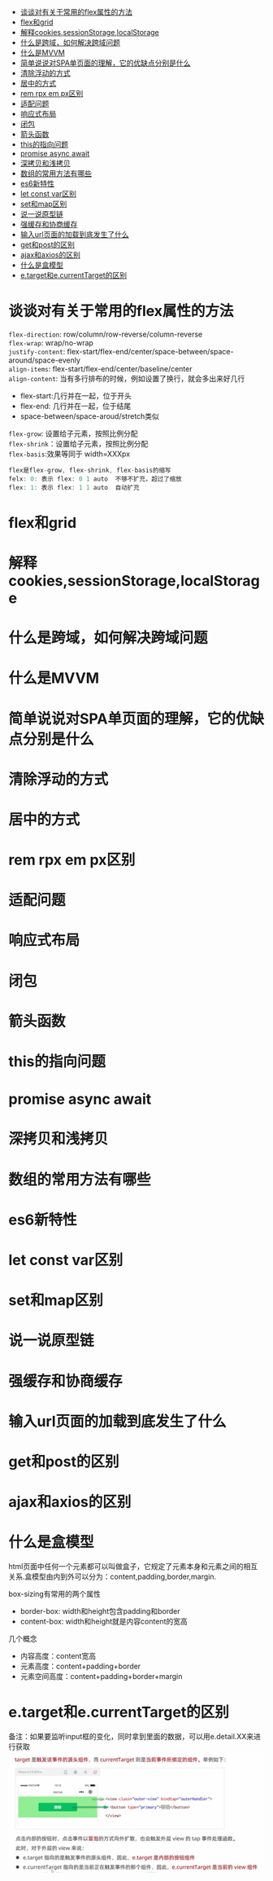 
- [谈谈对有关于常用的flex属性的方法](#谈谈对有关于常用的flex属性的方法)
- [flex和grid](#flex和grid)
- [解释cookies,sessionStorage,localStorage](#解释cookiessessionstoragelocalstorage)
- [什么是跨域，如何解决跨域问题](#什么是跨域如何解决跨域问题)
- [什么是MVVM](#什么是mvvm)
- [简单说说对SPA单页面的理解，它的优缺点分别是什么](#简单说说对spa单页面的理解它的优缺点分别是什么)
- [清除浮动的方式](#清除浮动的方式)
- [居中的方式](#居中的方式)
- [rem rpx em px区别](#rem-rpx-em-px区别)
- [适配问题](#适配问题)
- [响应式布局](#响应式布局)
- [闭包](#闭包)
- [箭头函数](#箭头函数)
- [this的指向问题](#this的指向问题)
- [promise async await](#promise-async-await)
- [深拷贝和浅拷贝](#深拷贝和浅拷贝)
- [数组的常用方法有哪些](#数组的常用方法有哪些)
- [es6新特性](#es6新特性)
- [let const var区别](#let-const-var区别)
- [set和map区别](#set和map区别)
- [说一说原型链](#说一说原型链)
- [强缓存和协商缓存](#强缓存和协商缓存)
- [输入url页面的加载到底发生了什么](#输入url页面的加载到底发生了什么)
- [get和post的区别](#get和post的区别)
- [ajax和axios的区别](#ajax和axios的区别)
- [什么是盒模型](#什么是盒模型)
- [e.target和e.currentTarget的区别](#etarget和ecurrenttarget的区别)
# 谈谈对有关于常用的flex属性的方法
`flex-direction`: row/column/row-reverse/column-reverse<br>
`flex-wrap`: wrap/no-wrap<br>
`justify-content`: flex-start/flex-end/center/space-between/space-around/space-evenly<br>
`align-items`: flex-start/flex-end/center/baseline/center<br>
`align-content`: 当有多行排布的时候，例如设置了换行，就会多出来好几行
  - flex-start:几行并在一起，位于开头
  - flex-end: 几行并在一起，位于结尾
  - space-between/space-aroud/stretch类似
  
`flex-grow`:  设置给子元素，按照比例分配<br>
`flex-shrink`：设置给子元素，按照比例分配<br>
`flex-basis`:效果等同于 width=XXXpx<br>
```js
flex是flex-grow, flex-shrink, flex-basis的缩写
felx: 0: 表示 flex: 0 1 auto  不够不扩充，超过了缩放
flex: 1: 表示 flex: 1 1 auto  自动扩充
```

# flex和grid

# 解释cookies,sessionStorage,localStorage

# 什么是跨域，如何解决跨域问题

# 什么是MVVM

# 简单说说对SPA单页面的理解，它的优缺点分别是什么

# 清除浮动的方式

# 居中的方式

# rem rpx em px区别

# 适配问题

# 响应式布局

# 闭包

# 箭头函数

# this的指向问题

# promise async await

# 深拷贝和浅拷贝

# 数组的常用方法有哪些

# es6新特性

# let const var区别

# set和map区别

# 说一说原型链

# 强缓存和协商缓存

# 输入url页面的加载到底发生了什么

# get和post的区别

# ajax和axios的区别


# 什么是盒模型
html页面中任何一个元素都可以叫做盒子，它规定了元素本身和元素之间的相互关系.盒模型由内到外可以分为：content,padding,border,margin.

box-sizing有常用的两个属性
  - border-box: width和height包含padding和border
  - content-box: width和height就是内容content的宽高

几个概念
  - 内容高度：content宽高
  - 元素高度：content+padding+border
  - 元素空间高度：content+padding+border+margin

# e.target和e.currentTarget的区别
备注：如果要监听input框的变化，同时拿到里面的数据，可以用e.detail.XX来进行获取
![image](images/00001.png)
